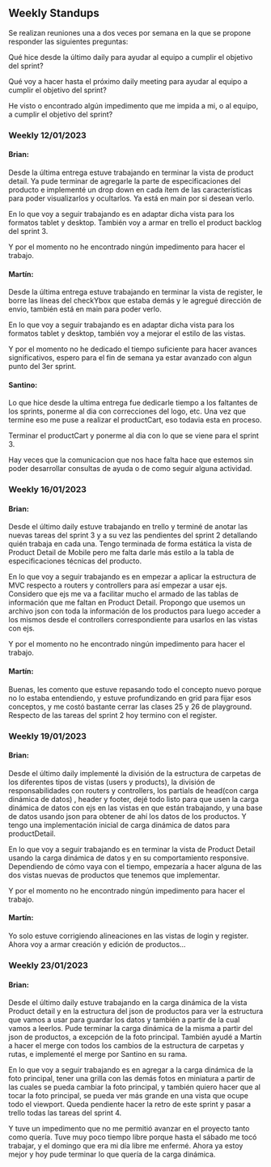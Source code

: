 <h2>Weekly Standups</h2>
Se realizan reuniones una a dos veces por semana en la que se propone responder las siguientes preguntas:

Qué hice desde la último daily para ayudar al equipo a cumplir el objetivo del sprint?

Qué voy a hacer hasta el próximo daily meeting para ayudar al equipo a cumplir el objetivo del sprint?

He visto o encontrado algún impedimento que me impida a mi, o al equipo, a cumplir el objetivo del sprint?

<h3>Weekly 12/01/2023</h3>
<h4>Brian:</h4>
Desde la última entrega estuve trabajando en terminar la vista de product detail. Ya pude terminar de agregarle la parte de especificaciones del producto e implementé un drop down en cada ítem de las características para poder visualizarlos y ocultarlos. Ya está en main por si desean verlo.

En lo que voy a seguir trabajando es en adaptar dicha vista para los formatos tablet y desktop. También voy a armar en trello el product backlog del sprint 3.

Y por el momento no he encontrado ningún impedimento para hacer el trabajo.

<h4>Martín:</h4>
Desde la última entrega estuve trabajando en terminar la vista de register,  le borre las líneas del checkYbox que estaba demás y le agregué dirección de envio, también está en main para poder verlo.

En lo que voy a seguir trabajando es en adaptar dicha vista para los formatos tablet y desktop, también voy a mejorar el estilo de las vistas.

Y por el momento no he dedicado el tiempo suficiente para hacer avances significativos, espero para el fin de semana ya estar avanzado con algun punto del 3er sprint.

<h4>Santino:</h4>
Lo que hice desde la ultima entrega fue dedicarle tiempo a los faltantes de los sprints, ponerme al dia con correcciones del logo, etc. Una vez que termine eso me puse a realizar el productCart, eso todavia esta en proceso.

Terminar el productCart y ponerme al dia con lo que se viene para el sprint 3.

Hay veces que la comunicacion que nos hace falta hace que estemos sin poder desarrollar consultas de ayuda o de como seguir alguna actividad.

<h3>Weekly 16/01/2023</h3>
<h4>Brian:</h4>
Desde el último daily estuve trabajando en trello y terminé de anotar las nuevas tareas del sprint 3 y a su vez las pendientes del sprint 2 detallando quién trabaja en cada una. Tengo terminada de forma estática la vista de Product Detail de Mobile pero me falta darle más estilo a la tabla de especificaciones técnicas del producto. 

En lo que voy a seguir trabajando es en empezar a aplicar la estructura de MVC respecto a routers y controllers para así empezar a usar ejs. Considero que ejs me va a facilitar mucho el armado de las tablas de información que me faltan en Product Detail. 
Propongo que usemos un archivo json con toda la información de los productos para luego acceder a los mismos desde el controllers correspondiente para usarlos en las vistas con ejs. 

Y por el momento no he encontrado ningún impedimento para hacer el trabajo.

<h4>Martín:</h4>
Buenas, les comento que estuve repasando todo el concepto nuevo porque no lo estaba entendiendo, y estuve profundizando en grid para fijar esos conceptos, y me costó bastante cerrar las clases 25 y 26 de playground.
Respecto de las tareas del sprint 2 hoy termino con el register. 

<h3>Weekly 19/01/2023</h3>
<h4>Brian:</h4>
Desde el último daily implementé la división de la estructura de carpetas de los diferentes tipos de vistas (users y products), la división de responsabilidades con routers y controllers, los partials de head(con carga dinámica de datos) , header y footer, dejé todo listo para que usen la carga dinámica de datos con ejs en las vistas en que están trabajando, y una base de datos usando json para obtener de ahí los datos de los productos. Y tengo una implementación inicial de carga dinámica de datos para productDetail. 

En lo que voy a seguir trabajando es en terminar la vista de Product Detail usando la carga dinámica de datos y en su comportamiento responsive. Dependiendo de cómo vaya con el tiempo, empezaría a hacer alguna de las dos vistas nuevas de productos que tenemos que implementar. 

Y por el momento no he encontrado ningún impedimento para hacer el trabajo.

<h4>Martín:</h4>
Yo solo estuve corrigiendo alineaciones en las vistas de login y register.
Ahora voy a armar creación y edición de productos...

<h3>Weekly 23/01/2023</h3>
<h4>Brian:</h4>
Desde el último daily estuve trabajando en la carga dinámica de la vista Product detail y en la estructura del json de productos para ver la estructura que vamos a usar para guardar los datos y también a partir de la cual vamos a leerlos. Pude terminar la carga dinámica de la misma a partir del json de productos, a excepción de la foto principal. También ayudé a Martín a hacer el merge con todos los cambios de la estructura de carpetas y rutas, e implementé el merge por Santino en su rama.

En lo que voy a seguir trabajando es en agregar a la carga dinámica de la foto principal, tener una grilla con las demás fotos en miniatura a partir de las cuales se pueda cambiar la foto principal, y también quiero hacer que al tocar la foto principal, se pueda ver más grande en una vista que ocupe todo el viewport. Queda pendiente hacer la retro de este sprint y pasar a trello todas las tareas del sprint 4.

Y tuve un impedimento que no me permitió avanzar en el proyecto tanto como quería. Tuve muy poco tiempo libre porque hasta el sábado me tocó trabajar, y el domingo que era mi día libre me enfermé. Ahora ya estoy mejor y hoy pude terminar lo que quería de la carga dinámica.


